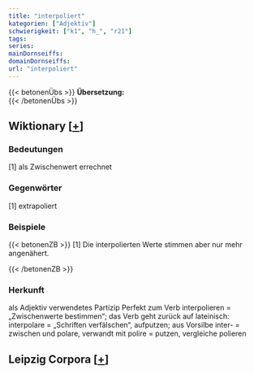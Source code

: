 ```yaml
---
title: "interpoliert"
kategorien: ["Adjektiv"]
schwierigkeit: ["k1", "h_", "r21"]
tags:
series:
mainDornseiffs:
domainDornseiffs:
url: "interpoliert"
---
```


{{< betonenÜbs >}}
**Übersetzung:**  
{{< /betonenÜbs >}}

## Wiktionary [[+](https://de.wiktionary.org/wiki/interpoliert)]

### Bedeutungen
[1] als Zwischenwert errechnet  

### Gegenwörter
[1] extrapoliert  

### Beispiele
{{< betonenZB >}}
[1] Die interpolierten Werte stimmen aber nur mehr angenähert.  

{{< /betonenZB >}}
### Herkunft
als Adjektiv verwendetes Partizip Perfekt zum Verb interpolieren = „Zwischenwerte bestimmen“; das Verb geht zurück auf lateinisch: interpolare = „Schriften verfälschen“, aufputzen; aus Vorsilbe inter- = zwischen und polare, verwandt mit polire = putzen, vergleiche polieren  


## Leipzig Corpora [[+](https://corpora.uni-leipzig.de/en/res?word=interpoliert&corpusId=deu_newscrawl-public_2018)]

